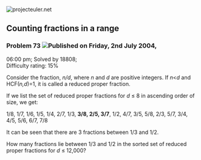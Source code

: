 ![projecteuler.net](images/print_page_logo.png)

## Counting fractions in a range

### Problem 73 ![](images/icon_info.png)Published on Friday, 2nd July 2004,
06:00 pm; Solved by 18808;  
Difficulty rating: 15%

Consider the fraction, _n/d_, where _n_ and _d_ are positive integers. If
_n_&lt;_d_ and HCF(_n,d_)=1, it is called a reduced proper fraction.

If we list the set of reduced proper fractions for _d_ ≤ 8 in ascending order
of size, we get:

1/8, 1/7, 1/6, 1/5, 1/4, 2/7, 1/3, **3/8, 2/5, 3/7**, 1/2, 4/7, 3/5, 5/8, 2/3,
5/7, 3/4, 4/5, 5/6, 6/7, 7/8

It can be seen that there are 3 fractions between 1/3 and 1/2.

How many fractions lie between 1/3 and 1/2 in the sorted set of reduced proper
fractions for _d_ ≤ 12,000?

  
  

